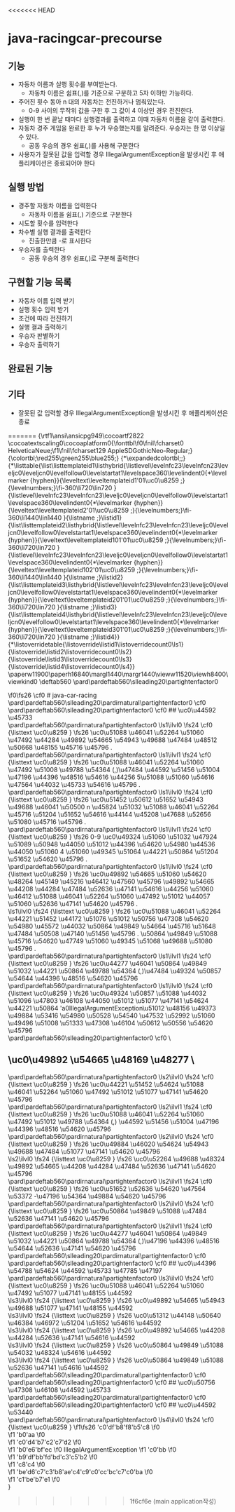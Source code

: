 <<<<<<< HEAD
# java-racingcar-precourse

## 기능
- 자동차 이름과 실행 횟수를 부여받는다.
    - 자동차 이름은 쉼표(,)를 기준으로 구분하고 5자 이하만 가능하다.
- 주어진 횟수 동아 n 대의 자동차는 전진하거나 멈춰있는다.
    - 0-9 사이의 무작위 값을 구한 후 그 값이 4 이상인 경우 전진한다.
- 실행이 한 번 끝날 때마다 실행결과를 출력하고 이때 자동차 이름을 같이 출력한다.
- 자동차 경주 게임을 완료한 후 누가 우승했는지를 알려준다. 우승자는 한 명 이상일 수 있다.
    - 공동 우승의 경우 쉼표(,)를 사용해 구분한다
- 사용자가 잘못된 값을 입력할 경우 IllegalArgumentException을 발생시킨 후 애플리케이션은 종료되어야 한다

## 실행 방법
- 경주할 자동차 이름을 입력한다
    - 자동차 이름을 쉼표(,) 기준으로 구분한다
- 시도할 횟수를 입력한다
- 차수별 실행 결과를 출력한다
    - 진출한만큼 -로 표시한다
- 우승자를 출력한다
    - 공동 우승의 경우 쉼표(,)로 구분해 출력한다

## 구현할 기능 목록
- 자동차 이름 입력 받기
- 실행 횟수 입력 받기
- 조건에 따라 전진하기
- 실행 결과 출력하기
- 우승자 판별하기
- 우승자 출력하기

## 완료된 기능

## 기타
- 잘못된 값 입력할 경우 IllegalArgumentException을 발생시킨 후 애플리케이션은 종료

=======
{\rtf1\ansi\ansicpg949\cocoartf2822
\cocoatextscaling0\cocoaplatform0{\fonttbl\f0\fnil\fcharset0 HelveticaNeue;\f1\fnil\fcharset129 AppleSDGothicNeo-Regular;}
{\colortbl;\red255\green255\blue255;}
{\*\expandedcolortbl;;}
{\*\listtable{\list\listtemplateid1\listhybrid{\listlevel\levelnfc23\levelnfcn23\leveljc0\leveljcn0\levelfollow0\levelstartat1\levelspace360\levelindent0{\*\levelmarker \{hyphen\}}{\leveltext\leveltemplateid1\'01\uc0\u8259 ;}{\levelnumbers;}\fi-360\li720\lin720 }{\listlevel\levelnfc23\levelnfcn23\leveljc0\leveljcn0\levelfollow0\levelstartat1\levelspace360\levelindent0{\*\levelmarker \{hyphen\}}{\leveltext\leveltemplateid2\'01\uc0\u8259 ;}{\levelnumbers;}\fi-360\li1440\lin1440 }{\listname ;}\listid1}
{\list\listtemplateid2\listhybrid{\listlevel\levelnfc23\levelnfcn23\leveljc0\leveljcn0\levelfollow0\levelstartat1\levelspace360\levelindent0{\*\levelmarker \{hyphen\}}{\leveltext\leveltemplateid101\'01\uc0\u8259 ;}{\levelnumbers;}\fi-360\li720\lin720 }{\listlevel\levelnfc23\levelnfcn23\leveljc0\leveljcn0\levelfollow0\levelstartat1\levelspace360\levelindent0{\*\levelmarker \{hyphen\}}{\leveltext\leveltemplateid102\'01\uc0\u8259 ;}{\levelnumbers;}\fi-360\li1440\lin1440 }{\listname ;}\listid2}
{\list\listtemplateid3\listhybrid{\listlevel\levelnfc23\levelnfcn23\leveljc0\leveljcn0\levelfollow0\levelstartat1\levelspace360\levelindent0{\*\levelmarker \{hyphen\}}{\leveltext\leveltemplateid201\'01\uc0\u8259 ;}{\levelnumbers;}\fi-360\li720\lin720 }{\listname ;}\listid3}
{\list\listtemplateid4\listhybrid{\listlevel\levelnfc23\levelnfcn23\leveljc0\leveljcn0\levelfollow0\levelstartat1\levelspace360\levelindent0{\*\levelmarker \{hyphen\}}{\leveltext\leveltemplateid301\'01\uc0\u8259 ;}{\levelnumbers;}\fi-360\li720\lin720 }{\listname ;}\listid4}}
{\*\listoverridetable{\listoverride\listid1\listoverridecount0\ls1}{\listoverride\listid2\listoverridecount0\ls2}{\listoverride\listid3\listoverridecount0\ls3}{\listoverride\listid4\listoverridecount0\ls4}}
\paperw11900\paperh16840\margl1440\margr1440\vieww11520\viewh8400\viewkind0
\deftab560
\pard\pardeftab560\slleading20\partightenfactor0

\f0\fs26 \cf0 # java-car-racing\
\pard\pardeftab560\slleading20\pardirnatural\partightenfactor0
\cf0 \
\pard\pardeftab560\slleading20\partightenfactor0
\cf0 ## \uc0\u44592 \u45733 \
\pard\pardeftab560\pardirnatural\partightenfactor0
\ls1\ilvl0
\fs24 \cf0 {\listtext	\uc0\u8259 	}
\fs26 \uc0\u51088 \u46041 \u52264  \u51060 \u47492 \u44284  \u49892 \u54665  \u54943 \u49688 \u47484  \u48512 \u50668 \u48155 \u45716 \u45796 .\
\pard\pardeftab560\pardirnatural\partightenfactor0
\ls1\ilvl1
\fs24 \cf0 {\listtext	\uc0\u8259 	}
\fs26 \uc0\u51088 \u46041 \u52264  \u51060 \u47492 \u51008  \u49788 \u54364 (,)\u47484  \u44592 \u51456 \u51004 \u47196  \u44396 \u48516 \u54616 \u44256  5\u51088  \u51060 \u54616 \u47564  \u44032 \u45733 \u54616 \u45796 .\
\pard\pardeftab560\pardirnatural\partightenfactor0
\ls1\ilvl0
\fs24 \cf0 {\listtext	\uc0\u8259 	}
\fs26 \uc0\u51452 \u50612 \u51652  \u54943 \u49688  \u46041 \u50500  n \u45824 \u51032  \u51088 \u46041 \u52264 \u45716  \u51204 \u51652 \u54616 \u44144 \u45208  \u47688 \u52656 \u51080 \u45716 \u45796 .\
\pard\pardeftab560\pardirnatural\partightenfactor0
\ls1\ilvl1
\fs24 \cf0 {\listtext	\uc0\u8259 	}
\fs26 0-9 \uc0\u49324 \u51060 \u51032  \u47924 \u51089 \u50948  \u44050 \u51012  \u44396 \u54620  \u54980  \u44536  \u44050 \u51060  4 \u51060 \u49345 \u51064  \u44221 \u50864  \u51204 \u51652 \u54620 \u45796 .\
\pard\pardeftab560\pardirnatural\partightenfactor0
\ls1\ilvl0
\fs24 \cf0 {\listtext	\uc0\u8259 	}
\fs26 \uc0\u49892 \u54665 \u51060  \u54620  \u48264  \u45149 \u45216  \u46412 \u47560 \u45796  \u49892 \u54665 \u44208 \u44284 \u47484  \u52636 \u47141 \u54616 \u44256  \u51060 \u46412  \u51088 \u46041 \u52264  \u51060 \u47492 \u51012  \u44057 \u51060  \u52636 \u47141 \u54620 \u45796 .\
\ls1\ilvl0
\fs24 {\listtext	\uc0\u8259 	}
\fs26 \uc0\u51088 \u46041 \u52264  \u44221 \u51452  \u44172 \u51076 \u51012  \u50756 \u47308 \u54620  \u54980  \u45572 \u44032  \u50864 \u49849 \u54664 \u45716 \u51648 \u47484  \u50508 \u47140 \u51456 \u45796 . \u50864 \u49849 \u51088 \u45716  \u54620  \u47749  \u51060 \u49345 \u51068  \u49688  \u51080 \u45796 .\
\pard\pardeftab560\pardirnatural\partightenfactor0
\ls1\ilvl1
\fs24 \cf0 {\listtext	\uc0\u8259 	}
\fs26 \uc0\u44277 \u46041  \u50864 \u49849 \u51032  \u44221 \u50864  \u49788 \u54364 (,)\u47484  \u49324 \u50857 \u54644  \u44396 \u48516 \u54620 \u45796 \
\pard\pardeftab560\pardirnatural\partightenfactor0
\ls1\ilvl0
\fs24 \cf0 {\listtext	\uc0\u8259 	}
\fs26 \uc0\u49324 \u50857 \u51088 \u44032  \u51096 \u47803 \u46108  \u44050 \u51012  \u51077 \u47141 \u54624  \u44221 \u50864 \'a0IllegalArgumentException\u51012  \u48156 \u49373 \u49884 \u53416  \u54980  \u50528 \u54540 \u47532 \u52992 \u51060 \u49496 \u51008  \u51333 \u47308 \u46104 \u50612 \u50556  \u54620 \u45796 \
\pard\pardeftab560\slleading20\partightenfactor0
\cf0 \
## \uc0\u49892 \u54665  \u48169 \u48277 \
\pard\pardeftab560\pardirnatural\partightenfactor0
\ls2\ilvl0
\fs24 \cf0 {\listtext	\uc0\u8259 	}
\fs26 \uc0\u44221 \u51452 \u54624  \u51088 \u46041 \u52264  \u51060 \u47492 \u51012  \u51077 \u47141 \u54620 \u45796 \
\pard\pardeftab560\pardirnatural\partightenfactor0
\ls2\ilvl1
\fs24 \cf0 {\listtext	\uc0\u8259 	}
\fs26 \uc0\u51088 \u46041 \u52264  \u51060 \u47492 \u51012  \u49788 \u54364 (,) \u44592 \u51456 \u51004 \u47196  \u44396 \u48516 \u54620 \u45796 \
\pard\pardeftab560\pardirnatural\partightenfactor0
\ls2\ilvl0
\fs24 \cf0 {\listtext	\uc0\u8259 	}
\fs26 \uc0\u49884 \u46020 \u54624  \u54943 \u49688 \u47484  \u51077 \u47141 \u54620 \u45796 \
\ls2\ilvl0
\fs24 {\listtext	\uc0\u8259 	}
\fs26 \uc0\u52264 \u49688 \u48324  \u49892 \u54665  \u44208 \u44284 \u47484  \u52636 \u47141 \u54620 \u45796 \
\pard\pardeftab560\pardirnatural\partightenfactor0
\ls2\ilvl1
\fs24 \cf0 {\listtext	\uc0\u8259 	}
\fs26 \uc0\u51652 \u52636 \u54620 \u47564 \u53372  -\u47196  \u54364 \u49884 \u54620 \u45796 \
\pard\pardeftab560\pardirnatural\partightenfactor0
\ls2\ilvl0
\fs24 \cf0 {\listtext	\uc0\u8259 	}
\fs26 \uc0\u50864 \u49849 \u51088 \u47484  \u52636 \u47141 \u54620 \u45796 \
\pard\pardeftab560\pardirnatural\partightenfactor0
\ls2\ilvl1
\fs24 \cf0 {\listtext	\uc0\u8259 	}
\fs26 \uc0\u44277 \u46041  \u50864 \u49849 \u51032  \u44221 \u50864  \u49788 \u54364 (,)\u47196  \u44396 \u48516 \u54644  \u52636 \u47141 \u54620 \u45796 \
\pard\pardeftab560\slleading20\pardirnatural\partightenfactor0
\cf0 \
\pard\pardeftab560\slleading20\partightenfactor0
\cf0 ## \uc0\u44396 \u54788 \u54624  \u44592 \u45733  \u47785 \u47197 \
\pard\pardeftab560\pardirnatural\partightenfactor0
\ls3\ilvl0
\fs24 \cf0 {\listtext	\uc0\u8259 	}
\fs26 \uc0\u51088 \u46041 \u52264  \u51060 \u47492  \u51077 \u47141  \u48155 \u44592 \
\ls3\ilvl0
\fs24 {\listtext	\uc0\u8259 	}
\fs26 \uc0\u49892 \u54665  \u54943 \u49688  \u51077 \u47141  \u48155 \u44592 \
\ls3\ilvl0
\fs24 {\listtext	\uc0\u8259 	}
\fs26 \uc0\u51312 \u44148 \u50640  \u46384 \u46972  \u51204 \u51652 \u54616 \u44592 \
\ls3\ilvl0
\fs24 {\listtext	\uc0\u8259 	}
\fs26 \uc0\u49892 \u54665  \u44208 \u44284  \u52636 \u47141 \u54616 \u44592 \
\ls3\ilvl0
\fs24 {\listtext	\uc0\u8259 	}
\fs26 \uc0\u50864 \u49849 \u51088  \u54032 \u48324 \u54616 \u44592 \
\ls3\ilvl0
\fs24 {\listtext	\uc0\u8259 	}
\fs26 \uc0\u50864 \u49849 \u51088  \u52636 \u47141 \u54616 \u44592 \
\pard\pardeftab560\slleading20\pardirnatural\partightenfactor0
\cf0 \
\pard\pardeftab560\slleading20\partightenfactor0
\cf0 ## \uc0\u50756 \u47308 \u46108  \u44592 \u45733 \
\pard\pardeftab560\slleading20\pardirnatural\partightenfactor0
\cf0 \
\pard\pardeftab560\slleading20\partightenfactor0
\cf0 ## \uc0\u44592 \u53440 \
\pard\pardeftab560\pardirnatural\partightenfactor0
\ls4\ilvl0
\fs24 \cf0 {\listtext	\uc0\u8259 	}
\f1\fs26 \'c0\'df\'b8\'f8\'b5\'c8
\f0  
\f1 \'b0\'aa
\f0  
\f1 \'c0\'d4\'b7\'c2\'c7\'d2
\f0  
\f1 \'b0\'e6\'bf\'ec
\f0  IllegalArgumentException
\f1 \'c0\'bb
\f0  
\f1 \'b9\'df\'bb\'fd\'bd\'c3\'c5\'b2
\f0  
\f1 \'c8\'c4
\f0  
\f1 \'be\'d6\'c7\'c3\'b8\'ae\'c4\'c9\'c0\'cc\'bc\'c7\'c0\'ba
\f0  
\f1 \'c1\'be\'b7\'e1
\f0 \
}
>>>>>>> 1f6cf6e (main application작성)
